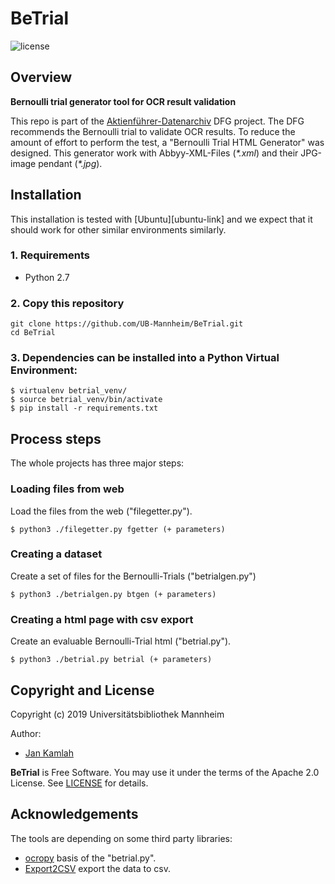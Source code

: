 # BeTrial
![license](https://img.shields.io/badge/license-Apache%20License%202.0-blue.svg)

## Overview
**Bernoulli trial generator tool for OCR result validation**

This repo is part of the [Aktienführer-Datenarchiv][akf-link] DFG project.
The DFG recommends the Bernoulli trial to validate OCR results.
To reduce the amount of effort to perform the test, a "Bernoulli Trial HTML Generator" was designed.
This generator work with Abbyy-XML-Files (*\*.xml*) and their JPG-image pendant (*\*.jpg*).


## Installation

This installation is tested with [Ubuntu][ubuntu-link] and we expect that it should
work for other similar environments similarly.

### 1. Requirements
- Python 2.7

### 2. Copy this repository
```
git clone https://github.com/UB-Mannheim/BeTrial.git
cd BeTrial
```

### 3. Dependencies can be installed into a Python Virtual Environment:

    $ virtualenv betrial_venv/
    $ source betrial_venv/bin/activate
    $ pip install -r requirements.txt

## Process steps

The whole projects has three major steps:

### Loading files from web

Load the files from the web ("filegetter.py").

    $ python3 ./filegetter.py fgetter (+ parameters)

### Creating a dataset
Create a set of files for the Bernoulli-Trials ("betrialgen.py")

    $ python3 ./betrialgen.py btgen (+ parameters)


### Creating a html page with csv export
Create an evaluable Bernoulli-Trial html ("betrial.py").

    $ python3 ./betrial.py betrial (+ parameters)

Copyright and License
--------

Copyright (c) 2019 Universitätsbibliothek Mannheim

Author:
 * [Jan Kamlah](https://github.com/jkamlah)

**BeTrial** is Free Software. You may use it under the terms of the Apache 2.0 License.
See [LICENSE](./LICENSE) for details.


Acknowledgements
-------

The tools are depending on some third party libraries:
 * [ocropy][ocropy-link] basis of the "betrial.py".
 * [Export2CSV][exportcsv-link] export the data to csv.

[akf-link]:  https://github.com/UB-Mannheim/Aktienfuehrer-Datenarchiv-Tools "Aktienfuehrer-Datenarchiv-Tools"
[dataarchive-link]: https://digi.bib.uni-mannheim.de/aktienfuehrer/ "Aktienfuehrer-Datenarchiv"
[ocropy-link]:  https://github.com/tmbdev/ocropy"
[exportcsv-link]: https://medium.com/@danny.pule/export-json-to-csv-file-using-javascript-a0b7bc5b00d2